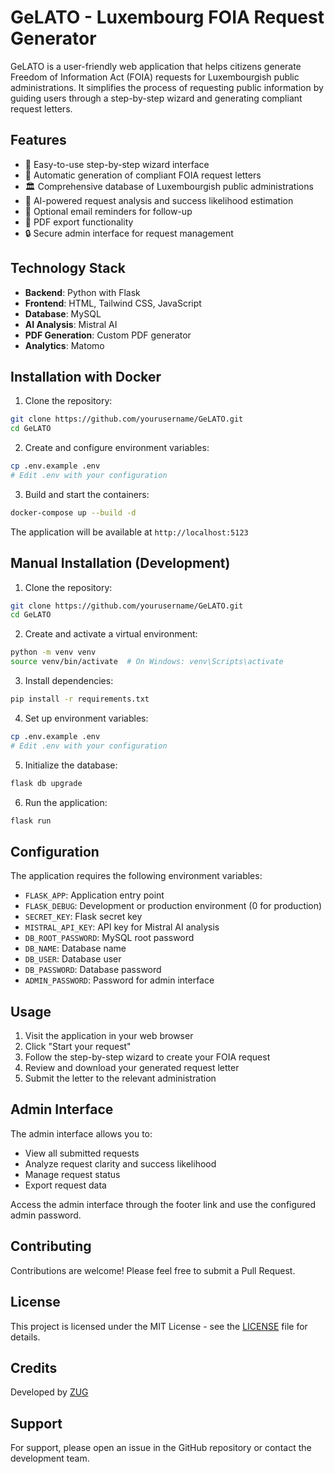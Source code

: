 # GeLATO - Luxembourg FOIA Request Generator

GeLATO is a user-friendly web application that helps citizens generate Freedom of Information Act (FOIA) requests for Luxembourgish public administrations. It simplifies the process of requesting public information by guiding users through a step-by-step wizard and generating compliant request letters.

## Features

- 🚀 Easy-to-use step-by-step wizard interface
- 📝 Automatic generation of compliant FOIA request letters
- 🏛️ Comprehensive database of Luxembourgish public administrations
- 🤖 AI-powered request analysis and success likelihood estimation
- 📧 Optional email reminders for follow-up
- 📄 PDF export functionality
- 🔒 Secure admin interface for request management

## Technology Stack

- **Backend**: Python with Flask
- **Frontend**: HTML, Tailwind CSS, JavaScript
- **Database**: MySQL
- **AI Analysis**: Mistral AI
- **PDF Generation**: Custom PDF generator
- **Analytics**: Matomo

## Installation with Docker

1. Clone the repository:
```bash
git clone https://github.com/yourusername/GeLATO.git
cd GeLATO
```

2. Create and configure environment variables:
```bash
cp .env.example .env
# Edit .env with your configuration
```

3. Build and start the containers:
```bash
docker-compose up --build -d
```

The application will be available at `http://localhost:5123`

## Manual Installation (Development)

1. Clone the repository:
```bash
git clone https://github.com/yourusername/GeLATO.git
cd GeLATO
```

2. Create and activate a virtual environment:
```bash
python -m venv venv
source venv/bin/activate  # On Windows: venv\Scripts\activate
```

3. Install dependencies:
```bash
pip install -r requirements.txt
```

4. Set up environment variables:
```bash
cp .env.example .env
# Edit .env with your configuration
```

5. Initialize the database:
```bash
flask db upgrade
```

6. Run the application:
```bash
flask run
```

## Configuration

The application requires the following environment variables:

- `FLASK_APP`: Application entry point
- `FLASK_DEBUG`: Development or production environment (0 for production)
- `SECRET_KEY`: Flask secret key
- `MISTRAL_API_KEY`: API key for Mistral AI analysis
- `DB_ROOT_PASSWORD`: MySQL root password
- `DB_NAME`: Database name
- `DB_USER`: Database user
- `DB_PASSWORD`: Database password
- `ADMIN_PASSWORD`: Password for admin interface

## Usage

1. Visit the application in your web browser
2. Click "Start your request"
3. Follow the step-by-step wizard to create your FOIA request
4. Review and download your generated request letter
5. Submit the letter to the relevant administration

## Admin Interface

The admin interface allows you to:
- View all submitted requests
- Analyze request clarity and success likelihood
- Manage request status
- Export request data

Access the admin interface through the footer link and use the configured admin password.

## Contributing

Contributions are welcome! Please feel free to submit a Pull Request.

## License

This project is licensed under the MIT License - see the [LICENSE](LICENSE) file for details.

## Credits

Developed by [ZUG](https://www.zug.lu)

## Support

For support, please open an issue in the GitHub repository or contact the development team. 
